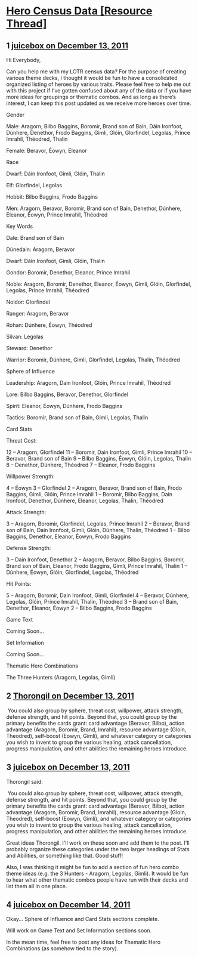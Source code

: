 # [Hero Census Data [Resource Thread]](https://community.fantasyflightgames.com/topic/57514-hero-census-data-resource-thread/)

## 1 [juicebox on December 13, 2011](https://community.fantasyflightgames.com/topic/57514-hero-census-data-resource-thread/?do=findComment&comment=566943)

Hi Everybody,

Can you help me with my LOTR census data? For the purpose of creating various theme decks, I thought it would be fun to have a consolidated organized listing of heroes by various traits. Please feel free to help me out with this project if I’ve gotten confused about any of the data or if you have more ideas for groupings or thematic combos. And as long as there’s interest, I can keep this post updated as we receive more heroes over time.

Gender

Male: Aragorn, Bilbo Baggins, Boromir, Brand son of Bain, Dáin Ironfoot, Dúnhere, Denethor, Frodo Baggins, Gimli, Glóin, Glorfindel, Legolas, Prince Imrahil, Théodred, Thalin

Female: Beravor, Éowyn, Eleanor

Race

Dwarf: Dáin Ironfoot, Gimli, Glóin, Thalin

Elf: Glorfindel, Legolas

Hobbit: Bilbo Baggins, Frodo Baggins

Men: Aragorn, Beravor, Boromir, Brand son of Bain, Denethor, Dúnhere, Eleanor, Éowyn, Prince Imrahil, Théodred

Key Words

Dale: Brand son of Bain

Dúnedain: Aragorn, Beravor

Dwarf: Dáin Ironfoot, Gimli, Glóin, Thalin

Gondor: Boromir, Denethor, Eleanor, Prince Imrahil

Noble: Aragorn, Boromir, Denethor, Eleanor, Éowyn, Gimli, Glóin, Glorfindel, Legolas, Prince Imrahil, Théodred

Noldor: Glorfindel

Ranger: Aragorn, Beravor

Rohan: Dúnhere, Éowyn, Théodred

Silvan: Legolas

Steward: Denethor

Warrior: Boromir, Dúnhere, Gimli, Glorfindel, Legolas, Thalin, Théodred

Sphere of Influence

Leadership: Aragorn, Dain Ironfoot, Glóin, Prince Imrahil, Théodred

Lore: Bilbo Baggins, Beravor, Denethor, Glorfindel

Spirit: Eleanor, Éowyn, Dúnhere, Frodo Baggins

Tactics: Boromir, Brand son of Bain, Gimli, Legolas, Thalin

Card Stats

Threat Cost:

12 – Aragorn, Glorfindel
11 – Boromir, Dain Ironfoot, Gimli, Prince Imrahil
10 – Beravor, Brand son of Bain
9 – Bilbo Baggins, Éowyn, Glóin, Legolas, Thalin
8 – Denethor, Dúnhere, Théodred
7 – Eleanor, Frodo Baggins

Willpower Strength:

4 – Éowyn
3 – Glorfindel
2 – Aragorn, Beravor, Brand son of Bain, Frodo Baggins, Gimli, Glóin, Prince Imrahil
1 – Boromir, Bilbo Baggins, Dain Ironfoot, Denethor, Dúnhere, Eleanor, Legolas, Thalin, Théodred

Attack Strength:

3 – Aragorn, Boromir, Glorfindel, Legolas, Prince Imrahil
2 – Beravor, Brand son of Bain, Dain Ironfoot, Gimli, Glóin, Dúnhere, Thalin, Théodred
1 – Bilbo Baggins, Denethor, Eleanor, Éowyn, Frodo Baggins

Defense Strength:

3 – Dain Ironfoot, Denethor
2 – Aragorn, Beravor, Bilbo Baggins, Boromir, Brand son of Bain, Eleanor, Frodo Baggins, Gimli, Prince Imrahil, Thalin
1 – Dúnhere, Éowyn, Glóin, Glorfindel, Legolas, Théodred

Hit Points:

5 – Aragorn, Boromir, Dain Ironfoot, Gimli, Glorfindel
4 – Beravor, Dúnhere, Legolas, Glóin, Prince Imrahil, Thalin, Théodred
3 – Brand son of Bain, Denethor, Eleanor, Éowyn
2 – Bilbo Baggins, Frodo Baggins

Game Text

Coming Soon…

Set Information

Coming Soon…

Thematic Hero Combinations

The Three Hunters (Aragorn, Legolas, Gimli)

## 2 [Thorongil on December 13, 2011](https://community.fantasyflightgames.com/topic/57514-hero-census-data-resource-thread/?do=findComment&comment=567030)

 You could also group by sphere, threat cost, willpower, attack strength, defense strength, and hit points. Beyond that, you could group by the primary benefits the cards grant: card advantage (Beravor, Bilbo), action advantage (Aragorn, Boromir, Brand, Imrahil), resource advantage (Gloin, Theodred), self-boost (Eowyn, Gimli), and whatever category or categories you wish to invent to group the various healing, attack cancellation, progress manipulation, and other abilities the remaining heroes introduce.

## 3 [juicebox on December 13, 2011](https://community.fantasyflightgames.com/topic/57514-hero-census-data-resource-thread/?do=findComment&comment=567302)

Thorongil said:

 You could also group by sphere, threat cost, willpower, attack strength, defense strength, and hit points. Beyond that, you could group by the primary benefits the cards grant: card advantage (Beravor, Bilbo), action advantage (Aragorn, Boromir, Brand, Imrahil), resource advantage (Gloin, Theodred), self-boost (Eowyn, Gimli), and whatever category or categories you wish to invent to group the various healing, attack cancellation, progress manipulation, and other abilities the remaining heroes introduce.



Great ideas Thorongil. I'll work on these soon and add them to the post. I'll probably organize these categories under the two larger headings of Stats and Abilities, or something like that. Good stuff!

Also, I was thinking it might be fun to add a section of fun hero combo theme ideas (e.g. the 3 Hunters - Aragorn, Legolas, Gimli). It would be fun to hear what other thematic combos people have run with their decks and list them all in one place.

## 4 [juicebox on December 14, 2011](https://community.fantasyflightgames.com/topic/57514-hero-census-data-resource-thread/?do=findComment&comment=567341)

Okay... Sphere of Influence and Card Stats sections complete.

Will work on Game Text and Set Information sections soon.

In the mean time, feel free to post any ideas for Thematic Hero Combinations (as somehow tied to the story).

